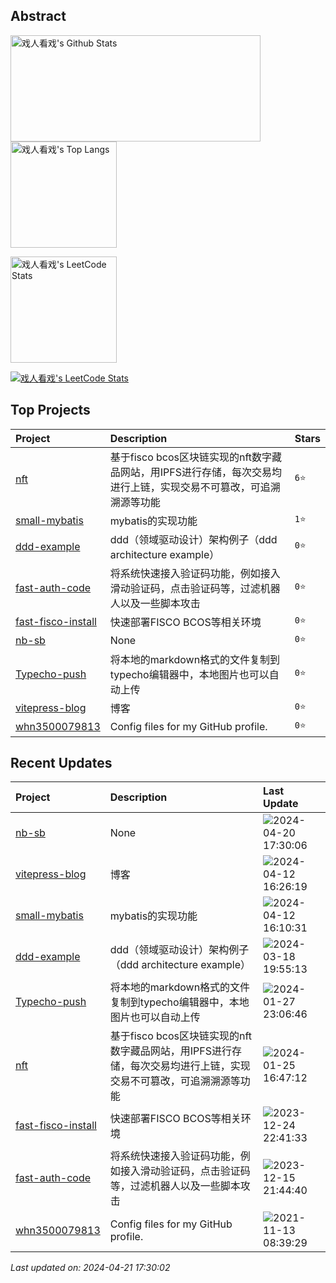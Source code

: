 ## Abstract
<p>
  <img src="https://github-readme-stats.vercel.app/api?username=nb-sb&show_icons=true&hide_border=true" alt="戏人看戏's Github Stats"  width="400px" height="170px"/>
  <img src="https://github-readme-stats.vercel.app/api/top-langs/?username=nb-sb&layout=compact&hide_border=true&langs_count=10" alt="戏人看戏's Top Langs"  height="170px"  /> 
</p>

<a href="#">
<div>
  <span >
    <img src="https://stats.justsong.cn/api/leetcode/?username=nbsb&cn=true" alt="戏人看戏's LeetCode Stats" height="170px" />
  </span>
</div>
<p>
  <img src="https://skillicons.dev/icons?i=c,cpp,go,py,html,css,js,nodejs,java,md,pytorch,tensorflow,flask,fastapi,express,qt,react,cmake,docker,git,linux,nginx,mysql,redis,sqlite,githubactions,heroku,vercel,visualstudio,vscode" alt="戏人看戏's LeetCode Stats"  />
</p>


</a>



## Top Projects
|Project|Description|Stars|
|:--|:--|:--|
|[nft](https://github.com/nb-sb/nft)|基于fisco bcos区块链实现的nft数字藏品网站，用IPFS进行存储，每次交易均进行上链，实现交易不可篡改，可追溯溯源等功能|`6⭐`|
|[small-mybatis](https://github.com/nb-sb/small-mybatis)|mybatis的实现功能|`1⭐`|
|[ddd-example](https://github.com/nb-sb/ddd-example)|ddd（领域驱动设计）架构例子（ddd architecture example）|`0⭐`|
|[fast-auth-code](https://github.com/nb-sb/fast-auth-code)|将系统快速接入验证码功能，例如接入滑动验证码，点击验证码等，过滤机器人以及一些脚本攻击|`0⭐`|
|[fast-fisco-install](https://github.com/nb-sb/fast-fisco-install)|快速部署FISCO BCOS等相关环境|`0⭐`|
|[nb-sb](https://github.com/nb-sb/nb-sb)|None|`0⭐`|
|[Typecho-push](https://github.com/nb-sb/Typecho-push)|将本地的markdown格式的文件复制到typecho编辑器中，本地图片也可以自动上传|`0⭐`|
|[vitepress-blog](https://github.com/nb-sb/vitepress-blog)|博客|`0⭐`|
|[whn3500079813](https://github.com/nb-sb/whn3500079813)|Config files for my GitHub profile.|`0⭐`|

## Recent Updates
|Project|Description|Last Update|
|:--|:--|:--|
|[nb-sb](https://github.com/nb-sb/nb-sb)|None|![2024-04-20 17:30:06](https://img.shields.io/badge/2024--04--20-17%3A30%3A06-brightgreen?style=flat-square)|
|[vitepress-blog](https://github.com/nb-sb/vitepress-blog)|博客|![2024-04-12 16:26:19](https://img.shields.io/badge/2024--04--12-16%3A26%3A19-brightgreen?style=flat-square)|
|[small-mybatis](https://github.com/nb-sb/small-mybatis)|mybatis的实现功能|![2024-04-12 16:10:31](https://img.shields.io/badge/2024--04--12-16%3A10%3A31-brightgreen?style=flat-square)|
|[ddd-example](https://github.com/nb-sb/ddd-example)|ddd（领域驱动设计）架构例子（ddd architecture example）|![2024-03-18 19:55:13](https://img.shields.io/badge/2024--03--18-19%3A55%3A13-brightgreen?style=flat-square)|
|[Typecho-push](https://github.com/nb-sb/Typecho-push)|将本地的markdown格式的文件复制到typecho编辑器中，本地图片也可以自动上传|![2024-01-27 23:06:46](https://img.shields.io/badge/2024--01--27-23%3A06%3A46-brightgreen?style=flat-square)|
|[nft](https://github.com/nb-sb/nft)|基于fisco bcos区块链实现的nft数字藏品网站，用IPFS进行存储，每次交易均进行上链，实现交易不可篡改，可追溯溯源等功能|![2024-01-25 16:47:12](https://img.shields.io/badge/2024--01--25-16%3A47%3A12-brightgreen?style=flat-square)|
|[fast-fisco-install](https://github.com/nb-sb/fast-fisco-install)|快速部署FISCO BCOS等相关环境|![2023-12-24 22:41:33](https://img.shields.io/badge/2023--12--24-22%3A41%3A33-brightgreen?style=flat-square)|
|[fast-auth-code](https://github.com/nb-sb/fast-auth-code)|将系统快速接入验证码功能，例如接入滑动验证码，点击验证码等，过滤机器人以及一些脚本攻击|![2023-12-15 21:44:40](https://img.shields.io/badge/2023--12--15-21%3A44%3A40-brightgreen?style=flat-square)|
|[whn3500079813](https://github.com/nb-sb/whn3500079813)|Config files for my GitHub profile.|![2021-11-13 08:39:29](https://img.shields.io/badge/2021--11--13-08%3A39%3A29-brightgreen?style=flat-square)|



*Last updated on: 2024-04-21 17:30:02*
